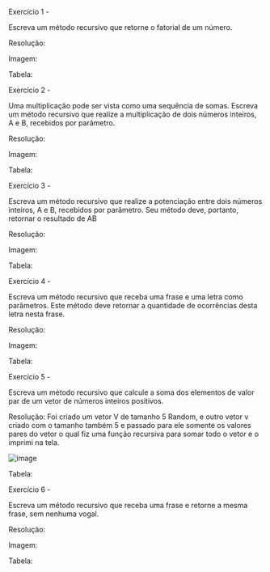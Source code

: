 Exercício 1 -

Escreva um método recursivo que retorne o fatorial de um número.

Resolução: 

Imagem:

Tabela:


Exercício 2 -

Uma multiplicação pode ser vista como uma sequência de somas. Escreva um método recursivo que realize a multiplicação de dois números inteiros, A e B, recebidos por parâmetro.

Resolução: 

Imagem:

Tabela:


Exercício 3 -

Escreva um método recursivo que realize a potenciação entre dois números inteiros, A e B, recebidos por parâmetro. Seu método deve, portanto, retornar o resultado de AB

Resolução: 

Imagem:

Tabela:

Exercício 4 -

Escreva um método recursivo que receba uma frase e uma letra como parâmetros. Este método deve retornar a quantidade de ocorrências desta letra nesta frase.

Resolução: 

Imagem:

Tabela:


Exercício 5 -

Escreva um método recursivo que calcule a soma dos elementos de valor par de um vetor de números inteiros positivos.

Resolução: Foi criado um vetor V de tamanho 5 Random, e outro vetor v criado com o tamanho também 5 e passado para ele somente os valores pares do vetor o qual fiz uma função recursiva para somar todo o vetor e o imprimi na tela.
  
![image](https://user-images.githubusercontent.com/111787841/194984595-53521ff6-356c-4934-a1a1-338a065629ac.png)

Tabela:


Exercício 6 -

Escreva um método recursivo que receba uma frase e retorne a mesma frase, sem nenhuma vogal. 

Resolução: 

Imagem:

Tabela:
